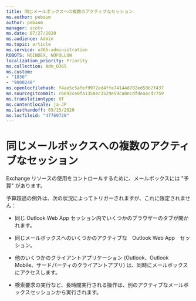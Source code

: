 ```yaml
---
title: 同じメールボックスへの複数のアクティブなセッション
ms.author: pebaum
author: pebaum
manager: scotv
ms.date: 07/27/2020
ms.audience: Admin
ms.topic: article
ms.service: o365-administration
ROBOTS: NOINDEX, NOFOLLOW
localization_priority: Priority
ms.collection: Adm_O365
ms.custom:
- "1836"
- "9000248"
ms.openlocfilehash: f4ae5c5afef9972ad4ffe74144d702ed58b2f437
ms.sourcegitcommit: c6692ce0fa1358ec3529e59ca0ecdfdea4cdc759
ms.translationtype: HT
ms.contentlocale: ja-JP
ms.lasthandoff: 09/15/2020
ms.locfileid: "47769728"
---
```

# <a name="multiple-active-sessions-to-the-same-mailbox"></a>同じメールボックスへの複数のアクティブなセッション

Exchange リソースの使用をコントロールするために、メールボックスには "予算" があります。

予算超過の例外は、次の状況によってトリガーされますが、これに限定されません：

- 同じ Outlook Web App セッション内でいくつかのブラウザーのタブが開かれます。　　

- 同じメールボックスへのいくつかのアクティブな　Outlook Web App　セッション。

- 他のいくつかのクライアントアプリケーション (Outlook、Outlook Mobile、サードパーティのクライアントアプリ) は、同時にメールボックスにアクセスします。　　　

- 検索要求の実行など、長時間実行される操作は、別のアクティブなメールボックスセッションから実行されます。

